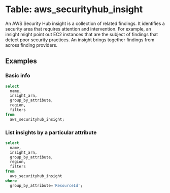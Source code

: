 # Table: aws_securityhub_insight

An AWS Security Hub insight is a collection of related findings. It identifies a security area that requires attention and intervention. For example, an insight might point out EC2 instances that are the subject of findings that detect poor security practices. An insight brings together findings from across finding providers.

## Examples

### Basic info

```sql
select
  name,
  insight_arn,
  group_by_attribute,
  region,
  filters
from
  aws_securityhub_insight;
```

### List insights by a particular attribute

```sql
select
  name,
  insight_arn,
  group_by_attribute,
  region,
  filters
from
  aws_securityhub_insight
where
  group_by_attribute='ResourceId';
```
